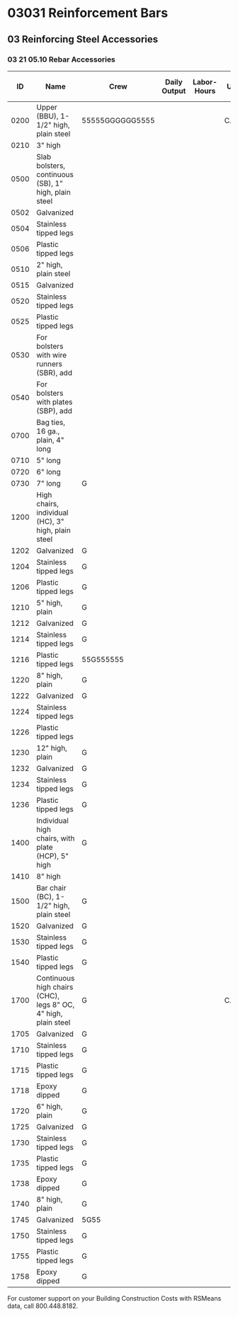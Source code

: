 # 03031 Reinforcement Bars

## 03 Reinforcing Steel Accessories

### 03 21 05.10 Rebar Accessories

| ID    | Name                                                                 | Crew         | Daily Output | Labor-Hours | Unit   | Material | Labor | Equipment | Total   | Total Incl O&P |
|-------|----------------------------------------------------------------------|--------------|-------------|-------------|--------|----------|-------|-----------|---------|----------------|
| 0200  | Upper (BBU), 1-1/2" high, plain steel                                | 55555GGGGGG5555 |             |             | C.L.F. | 105      |       |           | 105     | 116            |
| 0210  | 3" high                                                              |              |             |             |        | 118      |       |           | 118     | 130            |
| 0500  | Slab bolsters, continuous (SB), 1" high, plain steel                 |              |             |             |        | 27.50    |       |           | 27.50   | 30.50          |
| 0502  | Galvanized                                                           |              |             |             |        | 46       |       |           | 46      | 50.50          |
| 0504  | Stainless tipped legs                                                |              |             |             |        | 475      |       |           | 475     | 520            |
| 0506  | Plastic tipped legs                                                  |              |             |             |        | 44       |       |           | 44      | 48.50          |
| 0510  | 2" high, plain steel                                                 |              |             |             |        | 35.50    |       |           | 35.50   | 39             |
| 0515  | Galvanized                                                           |              |             |             |        | 58       |       |           | 58      | 64             |
| 0520  | Stainless tipped legs                                                |              |             |             |        | 560      |       |           | 560     | 615            |
| 0525  | Plastic tipped legs                                                  |              |             |             |        | 51.50    |       |           | 51.50   | 56.50          |
| 0530  | For bolsters with wire runners (SBR), add                            |              |             |             |        | 38.50    |       |           | 38.50   | 42.50          |
| 0540  | For bolsters with plates (SBP), add                                  |              |             |             |        | 99.50    |       |           | 99.50   | 109            |
| 0700  | Bag ties, 16 ga., plain, 4" long                                     |              |             |             |        | .71      |       |           | .71     | .78            |
| 0710  | 5" long                                                              |              |             |             |        | .82      |       |           | .82     | 769            |
| 0720  | 6" long                                                              |              |             |             |        | .93      |       |           | .93     | 1.02           |
| 0730  | 7" long                                                              | G            |             |             |        | 1.02     |       |           | 1.02    | 1.12           |
| 1200  | High chairs, individual (HC), 3" high, plain steel                   |              |             |             |        | 63       |       |           | 63      | 69.50          |
| 1202  | Galvanized                                                           | G            |             |             |        | 131      |       |           | 131     | 144            |
| 1204  | Stainless tipped legs                                                | G            |             |             |        | 540      |       |           | 540     | 595            |
| 1206  | Plastic tipped legs                                                  | G            |             |             |        | 74       |       |           | 74      | 81.50          |
| 1210  | 5" high, plain                                                       | G            |             |             |        | 85       |       |           | 85      | 93.50          |
| 1212  | Galvanized                                                           | G            |             |             |        | 169      |       |           | 169     | 186            |
| 1214  | Stainless tipped legs                                                | G            |             |             |        | 675      |       |           | 675     | 745            |
| 1216  | Plastic tipped legs                                                  | 55G555555    |             |             |        | 98.50    |       |           | 98.50   | 108            |
| 1220  | 8" high, plain                                                       | G            |             |             |        | 123      |       |           | 123     | 135            |
| 1222  | Galvanized                                                           | G            |             |             |        | 206      |       |           | 206     | 227            |
| 1224  | Stainless tipped legs                                                |              |             |             |        | 725      |       |           | 725     | 800            |
| 1226  | Plastic tipped legs                                                  |              |             |             |        | 139      |       |           | 139     | 153            |
| 1230  | 12" high, plain                                                      | G            |             |             |        | 263      |       |           | 263     | 289            |
| 1232  | Galvanized                                                           | G            |             |             |        | 410      |       |           | 410     | 455            |
| 1234  | Stainless tipped legs                                                | G            |             |             |        | 790      |       |           | 790     | 870            |
| 1236  | Plastic tipped legs                                                  | G            |             |             |        | 289      |       |           | 289     | 315            |
| 1400  | Individual high chairs, with plate (HCP), 5" high                    | G            |             |             |        | 139      |       |           | 139     | 153            |
| 1410  | 8" high                                                              |              |             |             |        | 162      |       |           | 162     | 178            |
| 1500  | Bar chair (BC), 1-1/2" high, plain steel                             | G            |             |             |        | 49       |       |           | 49      | 54             |
| 1520  | Galvanized                                                           | G            |             |             |        | 56       |       |           | 56      | 61.50          |
| 1530  | Stainless tipped legs                                                | G            |             |             |        | 485      |       |           | 485     | 530            |
| 1540  | Plastic tipped legs                                                  | G            |             |             |        | 52       |       |           | 52      | 57             |
| 1700  | Continuous high chairs (CHC), legs 8" OC, 4" high, plain steel       | G            |             |             | C.L.F. | 63.50    |       |           | 63.50   | 70             |
| 1705  | Galvanized                                                           | G            |             |             |        | 72       |       |           | 72      | 79             |
| 1710  | Stainless tipped legs                                                | G            |             |             |        | 640      |       |           | 640     | 705            |
| 1715  | Plastic tipped legs                                                  | G            |             |             |        | 83       |       |           | 83      | 91.50          |
| 1718  | Epoxy dipped                                                         | G            |             |             |        | 103      |       |           | 103     | 113            |
| 1720  | 6" high, plain                                                       | G            |             |             |        | 87.50    |       |           | 87.50   | 96.50          |
| 1725  | Galvanized                                                           | G            |             |             |        | 115      |       |           | 115     | 127            |
| 1730  | Stainless tipped legs                                                | G            |             |             |        | 665      |       |           | 665     | 735            |
| 1735  | Plastic tipped legs                                                  | G            |             |             |        | 111      |       |           | 111     | 122            |
| 1738  | Epoxy dipped                                                         | G            |             |             |        | 137      |       |           | 137     | 150            |
| 1740  | 8" high, plain                                                       | G            |             |             |        | 126      |       |           | 126     | 138            |
| 1745  | Galvanized                                                           | 5G55         |             |             |        | 177      |       |           | 177     | 194            |
| 1750  | Stainless tipped legs                                                | G            |             |             |        | 715      |       |           | 715     | 785            |
| 1755  | Plastic tipped legs                                                  | G            |             |             |        | 138      |       |           | 138     | 152            |
| 1758  | Epoxy dipped                                                         | G            |             |             |        | 153      |       |           | 153     | 168            |

For customer support on your Building Construction Costs with RSMeans data, call 800.448.8182.